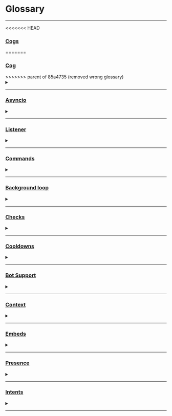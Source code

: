 

# Glossary

---

<<<<<<< HEAD
<h3><u>Cogs</h3></u>
=======
<h3><u>Cog</h3></u>
>>>>>>> parent of 85a4735 (removed wrong glossary)

<details><summary></summary>
<br>

<<<<<<< HEAD
A container for commands. Simply put, it is a Discord class. As a class it is able to keep states.

__Inside a Cog there can be defined__:
- commands
- listeners
- background loops

Cogs are implemented to fucntion and load like a plugin, therefore they can be disabled, reloaded or unloaded easily.
Also acts as a kind of category for commands. Each Cog has access to the bot itself and can therefore access bot attributes, as well as other Cogs.
=======
Container for Commands. Simplified it is a Discord class. As a class it is able to keep states.

__Inside a Cog there can be defined__:
— commands
— listener
— background loops

It is implemented in a way, that it gets loaded like a plug-in, therefore can be disabled, reloaded or unloaded easily.
Can also be seen as a kind of Category for commands. Each Cog has access to the bot itself and can therefore access bot attributes as well as other Cogs (in a complicated way).
>>>>>>> parent of 85a4735 (removed wrong glossary)

</details>


---

<h3><u>Asyncio</h3></u>

<details><summary></summary>
<br>

<<<<<<< HEAD
Asynchronus code excecution. It is the reason why the bot still responds even though there is a command already running.
Awful implementation makes code duplication almost mandatory. I may write more about it when I stop hating it like the devilspawn it is.

__asnycio function definition__:
```py
=======
Asynchronous code execution. It is the reason why the bot still responds even though there is a command already running.
Some awful implementation which makes code duplication almost mandatory. I may write more about it when I stop hating it like the devilspawn it is.

__asyncio function definition__:
```python
>>>>>>> parent of 85a4735 (removed wrong glossary)
async def function_name(parameter_name):
    print(parameter_name)
    return parameter_name
```
__asyncio function call__:
<<<<<<< HEAD
```py
x = await function_name('I hate asyncio')
```

__Stupid Asyncio problems:__
- you can call normal functions from asyncio functions, but you cannot call asyncio functions from normal functions
- you should almost always look for a version of the package you want to use, that is written specialy for asyncio. (**aiohttp** vs. **requests**)
- if you call a normal function, make sure it is not a long calculating one. As everything basically halts while it is executing.
- If you do have to, use:
=======
```python
x = await function_name('I hate asyncio')
```

__stupid asyncio problems:__
— you can call normal functions from asyncio functions, but you cannot call asyncio functions from normal functions
— you should almost always look for a version of the package you want to use, that is written special for asyncio. (**aiohttp** vs. **requests**)
— if you call a normal function make sure it is not a long calculating one, as everything basically halts while it is executing.
— If you do have to, use
>>>>>>> parent of 85a4735 (removed wrong glossary)
```python
x = await run_in_executor(normal_function_name, parameter_name)
```

<<<<<<< HEAD
- It is easiest to write the fucntion or method as a normal function and I will convert it to astupido afterwards.


yay Cargo-culting
=======
— best to most often write the function or method as normal function and I will convert it to the astupido afterwards.
>>>>>>> parent of 85a4735 (removed wrong glossary)

</details>


---

<h3><u>Listener</h3></u>

<details><summary></summary>
<br>

TODO

</details>


---

<h3><u>Commands</h3></u>

<details><summary></summary>
<br>

TODO

</details>


---

<h3><u>Background loop</h3></u>

<details><summary></summary>
<br>

TODO

</details>


---

<h3><u>Checks</h3></u>

<details><summary></summary>
<br>

TODO

</details>


---

<h3><u>Cooldowns</h3></u>

<details><summary></summary>
<br>

TODO

</details>


---

<h3><u>Bot Support</h3></u>

<details><summary></summary>
<br>

TODO

</details>


---

<h3><u>Context</h3></u>

<details><summary></summary>
<br>

TODO

</details>


---

<h3><u>Embeds</h3></u>

<details><summary></summary>
<br>

TODO

</details>


---

<h3><u>Presence</h3></u>

<details><summary></summary>
<br>

TODO

</details>


---

<h3><u>Intents</h3></u>

<details><summary></summary>
<br>

TODO

</details>


---

